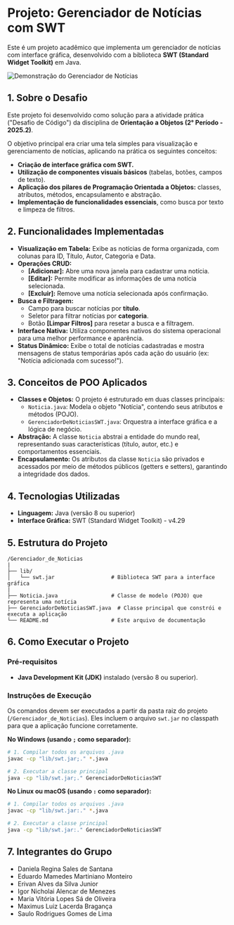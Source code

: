 # Projeto: Gerenciador de Notícias com SWT

Este é um projeto acadêmico que implementa um gerenciador de notícias com interface gráfica, desenvolvido com a biblioteca **SWT (Standard Widget Toolkit)** em Java.

![Demonstração do Gerenciador de Notícias](https://i.imgur.com/PIQ5hAs.png)

## 1\. Sobre o Desafio

Este projeto foi desenvolvido como solução para a atividade prática ("Desafio de Código") da disciplina de **Orientação a Objetos (2° Período - 2025.2)**.

O objetivo principal era criar uma tela simples para visualização e gerenciamento de notícias, aplicando na prática os seguintes conceitos:

  - **Criação de interface gráfica com SWT.**
  - **Utilização de componentes visuais básicos** (tabelas, botões, campos de texto).
  - **Aplicação dos pilares de Programação Orientada a Objetos:** classes, atributos, métodos, encapsulamento e abstração.
  - **Implementação de funcionalidades essenciais**, como busca por texto e limpeza de filtros.

## 2\. Funcionalidades Implementadas

  - **Visualização em Tabela:** Exibe as notícias de forma organizada, com colunas para ID, Título, Autor, Categoria e Data.
  - **Operações CRUD:**
      - **[Adicionar]:** Abre uma nova janela para cadastrar uma notícia.
      - **[Editar]:** Permite modificar as informações de uma notícia selecionada.
      - **[Excluir]:** Remove uma notícia selecionada após confirmação.
  - **Busca e Filtragem:**
      - Campo para buscar notícias por **título**.
      - Seletor para filtrar notícias por **categoria**.
      - Botão **[Limpar Filtros]** para resetar a busca e a filtragem.
  - **Interface Nativa:** Utiliza componentes nativos do sistema operacional para uma melhor performance e aparência.
  - **Status Dinâmico:** Exibe o total de notícias cadastradas e mostra mensagens de status temporárias após cada ação do usuário (ex: "Notícia adicionada com sucesso\!").

## 3\. Conceitos de POO Aplicados

  - **Classes e Objetos:** O projeto é estruturado em duas classes principais:
      - `Noticia.java`: Modela o objeto "Notícia", contendo seus atributos e métodos (POJO).
      - `GerenciadorDeNoticiasSWT.java`: Orquestra a interface gráfica e a lógica de negócio.
  - **Abstração:** A classe `Noticia` abstrai a entidade do mundo real, representando suas características (título, autor, etc.) e comportamentos essenciais.
  - **Encapsulamento:** Os atributos da classe `Noticia` são privados e acessados por meio de métodos públicos (getters e setters), garantindo a integridade dos dados.

## 4\. Tecnologias Utilizadas

  - **Linguagem:** Java (versão 8 ou superior)
  - **Interface Gráfica:** SWT (Standard Widget Toolkit) - v4.29

## 5\. Estrutura do Projeto

```
/Gerenciador_de_Noticias
|
├── lib/
│   └── swt.jar                  # Biblioteca SWT para a interface gráfica
|
├── Noticia.java                 # Classe de modelo (POJO) que representa uma notícia
├── GerenciadorDeNoticiasSWT.java  # Classe principal que constrói e executa a aplicação
└── README.md                    # Este arquivo de documentação
```

## 6\. Como Executar o Projeto

### Pré-requisitos

  - **Java Development Kit (JDK)** instalado (versão 8 ou superior).

### Instruções de Execução

Os comandos devem ser executados a partir da pasta raiz do projeto (`/Gerenciador_de_Noticias`). Eles incluem o arquivo `swt.jar` no classpath para que a aplicação funcione corretamente.

**No Windows (usando `;` como separador):**

```bash
# 1. Compilar todos os arquivos .java
javac -cp "lib/swt.jar;." *.java

# 2. Executar a classe principal
java -cp "lib/swt.jar;." GerenciadorDeNoticiasSWT
```

**No Linux ou macOS (usando `:` como separador):**

```bash
# 1. Compilar todos os arquivos .java
javac -cp "lib/swt.jar:." *.java

# 2. Executar a classe principal
java -cp "lib/swt.jar:." GerenciadorDeNoticiasSWT
```

## 7\. Integrantes do Grupo

  - Daniela Regina Sales de Santana
  - Eduardo Mamedes Martiniano Monteiro
  - Erivan Alves da Silva Junior
  - Igor Nicholai Alencar de Menezes
  - Maria Vitória Lopes Sá de Oliveira
  - Maximus Luiz Lacerda Bragança
  - Saulo Rodrigues Gomes de Lima
